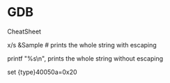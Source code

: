 # GDB
CheatSheet 


x/s &Sample # prints the whole string with escaping

printf "%s\n", prints the whole string without escaping

set {type}40050a=0x20
